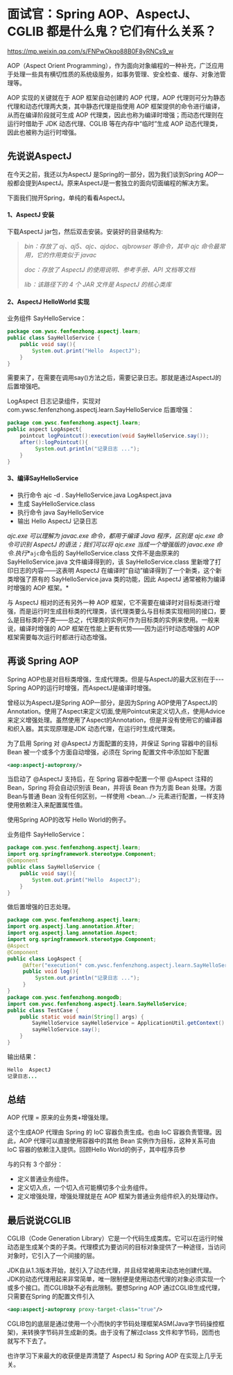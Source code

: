 # 面试官：Spring AOP、AspectJ、CGLIB 都是什么鬼？它们有什么关系？

https://mp.weixin.qq.com/s/FNPwOkqo88B0F8yRNCs9_w

AOP（Aspect Orient Programming），作为面向对象编程的一种补充，广泛应用于处理一些具有横切性质的系统级服务，如事务管理、安全检查、缓存、对象池管理等。

AOP 实现的关键就在于 AOP 框架自动创建的 AOP 代理，AOP 代理则可分为静态代理和动态代理两大类，其中静态代理是指使用 AOP 框架提供的命令进行编译，从而在编译阶段就可生成 AOP 代理类，因此也称为编译时增强；而动态代理则在运行时借助于 JDK 动态代理、CGLIB 等在内存中“临时”生成 AOP 动态代理类，因此也被称为运行时增强。

## 先说说AspectJ

在今天之前，我还以为AspectJ 是Spring的一部分，因为我们谈到Spring AOP一般都会提到AspectJ。原来AspectJ是一套独立的面向切面编程的解决方案。

下面我们抛开Spring，单纯的看看AspectJ。

#### 1、AspectJ 安装

下载AspectJ  jar包，然后双击安装。安装好的目录结构为:

> *bin：存放了 aj、aj5、ajc、ajdoc、ajbrowser 等命令，其中 ajc 命令最常用，它的作用类似于 javac*
>
> *doc：存放了 AspectJ 的使用说明、参考手册、API 文档等文档*
>
> *lib：该路径下的 4 个 JAR 文件是 AspectJ 的核心类库*

#### 2、AspectJ HelloWorld 实现

业务组件  SayHelloService：

```java
package com.ywsc.fenfenzhong.aspectj.learn;
public class SayHelloService {
    public void say(){
        System.out.print("Hello  AspectJ");
    }
} 
```

需要来了，在需要在调用say()方法之后，需要记录日志。那就是通过AspectJ的后置增强吧。

LogAspect 日志记录组件，实现对com.ywsc.fenfenzhong.aspectj.learn.SayHelloService 后置增强：

```java
package com.ywsc.fenfenzhong.aspectj.learn;
public aspect LogAspect{
    pointcut logPointcut():execution(void SayHelloService.say());
    after():logPointcut(){
         System.out.println("记录日志 ..."); 
    }
}
```

#### 3、编译SayHelloService

- 执行命令  ajc -d . SayHelloService.java LogAspect.java
- 生成 SayHelloService.class
- 执行命令  java SayHelloService
- 输出  Hello AspectJ  记录日志

*ajc.exe 可以理解为 javac.exe 命令，都用于编译 Java 程序，区别是 ajc.exe 命令可识别 AspectJ 的语法；我们可以将 ajc.exe 当成一个增强版的 javac.exe 命令.执行**`ajc`命令后的 SayHelloService.class 文件不是由原来的 SayHelloService.java 文件编译得到的，该 SayHelloService.class 里新增了打印日志的内容——这表明 AspectJ 在编译时“自动”编译得到了一个新类，这个新类增强了原有的 SayHelloService.java 类的功能，因此 AspectJ 通常被称为编译时增强的 AOP 框架。*

与 AspectJ 相对的还有另外一种 AOP 框架，它不需要在编译时对目标类进行增强，而是运行时生成目标类的代理类，该代理类要么与目标类实现相同的接口，要么是目标类的子类——总之，代理类的实例可作为目标类的实例来使用。一般来说，编译时增强的 AOP 框架在性能上更有优势——因为运行时动态增强的 AOP 框架需要每次运行时都进行动态增强。

## 再谈 Spring AOP

Spring AOP也是对目标类增强，生成代理类。但是与AspectJ的最大区别在于---Spring AOP的运行时增强，而AspectJ是编译时增强。

曾经以为AspectJ是Spring AOP一部分，是因为Spring AOP使用了AspectJ的Annotation。使用了Aspect来定义切面,使用Pointcut来定义切入点，使用Advice来定义增强处理。虽然使用了Aspect的Annotation，但是并没有使用它的编译器和织入器。其实现原理是JDK 动态代理，在运行时生成代理类。

为了启用 Spring 对 @AspectJ 方面配置的支持，并保证 Spring 容器中的目标 Bean 被一个或多个方面自动增强，必须在 Spring 配置文件中添加如下配置

```xml
<aop:aspectj-autoproxy/>
```

当启动了 @AspectJ 支持后，在 Spring 容器中配置一个带 @Aspect 注释的 Bean，Spring 将会自动识别该 Bean，并将该 Bean 作为方面 Bean 处理。方面Bean与普通 Bean 没有任何区别，一样使用 <bean.../> 元素进行配置，一样支持使用依赖注入来配置属性值。

使用Spring AOP的改写 Hello World的例子。

业务组件  SayHelloService：

```java
package com.ywsc.fenfenzhong.aspectj.learn;
import org.springframework.stereotype.Component;
@Component
public class SayHelloService {
    public void say(){
        System.out.print("Hello  AspectJ");
    }
} 
```

做后置增强的日志处理。

```java
package com.ywsc.fenfenzhong.aspectj.learn;
import org.aspectj.lang.annotation.After;
import org.aspectj.lang.annotation.Aspect;
import org.springframework.stereotype.Component;
@Aspect
@Component
public class LogAspect {
     @After("execution(* com.ywsc.fenfenzhong.aspectj.learn.SayHelloService.*(..))")
     public void log(){
         System.out.println("记录日志 ...");
     }
}
package com.ywsc.fenfenzhong.mongodb;
import com.ywsc.fenfenzhong.aspectj.learn.SayHelloService;
public class TestCase {
    public static void main(String[] args) {
        SayHelloService sayHelloService = ApplicationUtil.getContext().getBean(SayHelloService.class);
        sayHelloService.say();
    }
}
```

输出结果：

```java
Hello  AspectJ
记录日志...
```

## 总结

AOP 代理 = 原来的业务类+增强处理。

这个生成AOP 代理由 Spring 的 IoC 容器负责生成。也由 IoC 容器负责管理。因此，AOP 代理可以直接使用容器中的其他 Bean 实例作为目标，这种关系可由 IoC 容器的依赖注入提供。回顾Hello World的例子，其中程序员参

与的只有 3 个部分：

- 定义普通业务组件。
- 定义切入点，一个切入点可能横切多个业务组件。
- 定义增强处理，增强处理就是在 AOP 框架为普通业务组件织入的处理动作。

## 最后说说CGLIB

CGLIB（Code Generation Library）它是一个代码生成类库。它可以在运行时候动态是生成某个类的子类。代理模式为要访问的目标对象提供了一种途径，当访问对象时，它引入了一个间接的层。

JDK自从1.3版本开始，就引入了动态代理，并且经常被用来动态地创建代理。JDK的动态代理用起来非常简单，唯一限制便是使用动态代理的对象必须实现一个或多个接口。而CGLIB缺不必有此限制。要想Spring AOP 通过CGLIB生成代理，只需要在Spring 的配置文件引入

```xml
<aop:aspectj-autoproxy proxy-target-class="true"/>
```

CGLIB包的底层是通过使用一个小而快的字节码处理框架ASM(Java字节码操控框架)，来转换字节码并生成新的类。由于没有了解过class 文件和字节码，因而也就写不下去了。

也许学习下来最大的收获便是弄清楚了 AspectJ 和 Spring AOP 在实现上几乎无关。